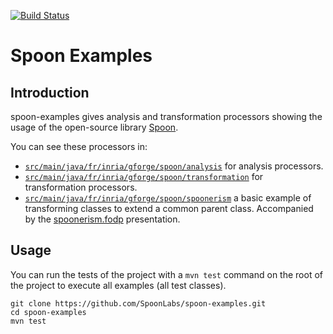[![Build Status](https://travis-ci.org/SpoonLabs/spoon-examples.svg?branch=master)](https://travis-ci.org/SpoonLabs/spoon-examples)

# Spoon Examples

## Introduction

spoon-examples gives analysis and transformation processors showing the usage of the open-source library [Spoon](https://github.com/INRIA/spoon).

You can see these processors in:

- [`src/main/java/fr/inria/gforge/spoon/analysis`](https://github.com/SpoonLabs/spoon-examples/tree/master/src/main/java/fr/inria/gforge/spoon/analysis) for analysis processors.
- [`src/main/java/fr/inria/gforge/spoon/transformation`](https://github.com/SpoonLabs/spoon-examples/tree/master/src/main/java/fr/inria/gforge/spoon/transformation) for transformation processors.
- [`src/main/java/fr/inria/gforge/spoon/spoonerism`](https://github.com/SpoonLabs/spoon-examples/tree/master/src/main/java/fr/inria/gforge/spoon/transformation) a basic example of transforming classes to extend a common parent class.  Accompanied by the [spoonerism.fodp](https://github.com/SpoonLabs/spoon-examples/blob/master/docs/spoonerism.fodp) presentation.


## Usage

You can run the tests of the project with a `mvn test` command on the root of the project to execute all examples (all test classes).

```console
git clone https://github.com/SpoonLabs/spoon-examples.git
cd spoon-examples
mvn test
```

